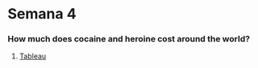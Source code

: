 # Semana 4

### How much does cocaine and heroine cost around the world?

1. [Tableau](https://martinezmanuelco.github.io/infovis/s4/tableau-.html)



